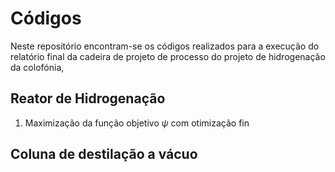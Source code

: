# Códigos

Neste repositório encontram-se os códigos realizados para a execução do relatório final da cadeira de projeto de processo do projeto de hidrogenação da colofónia,


## Reator de Hidrogenação

1. Maximização da função objetivo $\psi$ com otimização fin



## Coluna de destilação a vácuo



